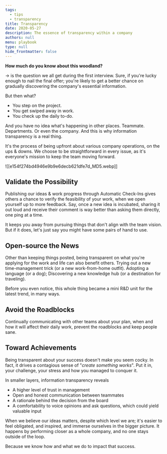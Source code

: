 ```yaml
---
tags: 
  - tips
  - transparency
title: Transparency
date: 2020-05-27
description: The essence of transparency within a company
authors: null
menu: playbook
type: null
hide_frontmatter: false
---
```

<span style='color:pink_background'>**How much do you know about this woodland?**</span>

→ is the question we all get during the first interview. Sure, if you're lucky enough to nail the final offer; you're likely to get a better chance on gradually discovering the company's essential information.

But then what?

* You step on the project.
* You get swiped away in work.
* You check up the daily to-do.

And you have no idea what's happening in other places. Teammate. Departments. Or even the company. And this is why information transparency is a real thing.

It's the process of being upfront about various company operations, on the ups & downs. We choose to be straightforward in every issue, as it's everyone's mission to keep the team moving forward. 

![[e154f274bd4946e9b9e6decb621dfe7d_MD5.webp]]

## Validate the Possibility
Publishing our ideas & work progress through Automatic Check-Ins gives others a chance to verify the feasibility of your work, when we open yourself up to more feedback. Say, once a new idea is incubated, sharing it out loud and receive their comment is way better than asking them directly, one ping at a time. 

It keeps you away from pursuing things that don't align with the team vision. But if it does, let's just say you might have some pairs of hand to use.

## Open-source the News
Other than keeping things posted, being transparent on what you're applying for the work and life can also benefit others. Trying out a new time-management trick (or a new work-from-home outfit). Adopting a language (or a dog); Discovering a new knowledge hub (or a destination for traveling).

Before you even notice, this whole thing became a mini R&D unit for the latest trend, in many ways.

## Avoid the Roadblocks
Continually communicating with other teams about your plan, when and how it will affect their daily work, prevent the roadblocks and keep people sane.

## Toward Achievements
Being transparent about your success doesn't make you seem cocky. In fact, it drives a contagious sense of "*create something works*". Put it in, your challenge, your stress and how you managed to conquer it.

In smaller layers, information transparency reveals

* A higher level of trust in management
* Open and honest communication between teammates
* A rationale behind the decision from the board
* A comfortability to voice opinions and ask questions, which could yield valuable input

When we believe our ideas matters, despite which level we are; it's easier to feel obligated, and inspired, and immerse ourselves in the bigger picture. It happens by performing closer as a whole company, and no one stays outside of the loop.

Because we know how and what we do to impact that success.
